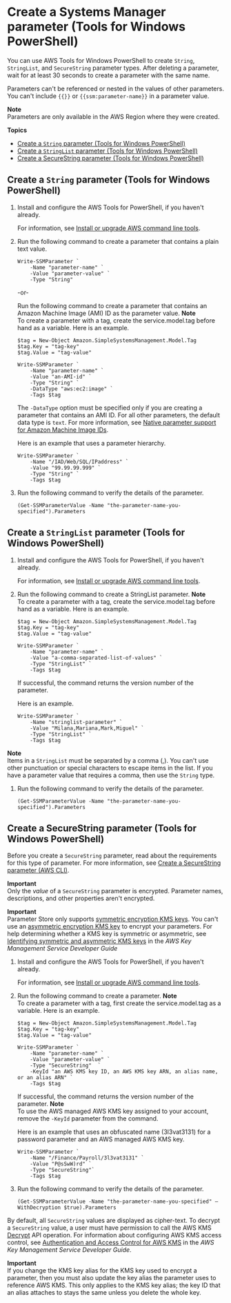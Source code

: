# Create a Systems Manager parameter \(Tools for Windows PowerShell\)<a name="param-create-ps"></a>

You can use AWS Tools for Windows PowerShell to create `String`, `StringList`, and `SecureString` parameter types\. After deleting a parameter, wait for at least 30 seconds to create a parameter with the same name\.

Parameters can't be referenced or nested in the values of other parameters\. You can't include `{{}}` or `{{ssm:parameter-name}}` in a parameter value\.

**Note**  
Parameters are only available in the AWS Region where they were created\.

**Topics**
+ [Create a `String` parameter \(Tools for Windows PowerShell\)](#param-create-ps-string)
+ [Create a `StringList` parameter \(Tools for Windows PowerShell\)](#param-create-ps-stringlist)
+ [Create a SecureString parameter \(Tools for Windows PowerShell\)](#param-create-ps-securestring)

## Create a `String` parameter \(Tools for Windows PowerShell\)<a name="param-create-ps-string"></a>

1. Install and configure the AWS Tools for PowerShell, if you haven't already\.

   For information, see [Install or upgrade AWS command line tools](getting-started-cli.md)\.

1. Run the following command to create a parameter that contains a plain text value\.

   ```
   Write-SSMParameter `
       -Name "parameter-name" `
       -Value "parameter-value" `
       -Type "String"
   ```

   \-or\-

   Run the following command to create a parameter that contains an Amazon Machine Image \(AMI\) ID as the parameter value\.
**Note**  
To create a parameter with a tag, create the service\.model\.tag before hand as a variable\. Here is an example\.  

   ```
   $tag = New-Object Amazon.SimpleSystemsManagement.Model.Tag
   $tag.Key = "tag-key"
   $tag.Value = "tag-value"
   ```

   ```
   Write-SSMParameter `
       -Name "parameter-name" `
       -Value "an-AMI-id" `
       -Type "String" `
       -DataType "aws:ec2:image" `
       -Tags $tag
   ```

   The `-DataType` option must be specified only if you are creating a parameter that contains an AMI ID\. For all other parameters, the default data type is `text`\. For more information, see [Native parameter support for Amazon Machine Image IDs](parameter-store-ec2-aliases.md)\.

   Here is an example that uses a parameter hierarchy\.

   ```
   Write-SSMParameter `
       -Name "/IAD/Web/SQL/IPaddress" `
       -Value "99.99.99.999" `
       -Type "String" `
       -Tags $tag
   ```

1. Run the following command to verify the details of the parameter\.

   ```
   (Get-SSMParameterValue -Name "the-parameter-name-you-specified").Parameters
   ```

## Create a `StringList` parameter \(Tools for Windows PowerShell\)<a name="param-create-ps-stringlist"></a>

1. Install and configure the AWS Tools for PowerShell, if you haven't already\.

   For information, see [Install or upgrade AWS command line tools](getting-started-cli.md)\.

1. Run the following command to create a StringList parameter\.
**Note**  
To create a parameter with a tag, create the service\.model\.tag before hand as a variable\. Here is an example\.   

   ```
   $tag = New-Object Amazon.SimpleSystemsManagement.Model.Tag
   $tag.Key = "tag-key"
   $tag.Value = "tag-value"
   ```

   ```
   Write-SSMParameter `
       -Name "parameter-name" `
       -Value "a-comma-separated-list-of-values" `
       -Type "StringList" `
       -Tags $tag
   ```

   If successful, the command returns the version number of the parameter\.

   Here is an example\.

   ```
   Write-SSMParameter `
       -Name "stringlist-parameter" `
       -Value "Milana,Mariana,Mark,Miguel" `
       -Type "StringList" `
       -Tags $tag
   ```
**Note**  
Items in a `StringList` must be separated by a comma \(,\)\. You can't use other punctuation or special characters to escape items in the list\. If you have a parameter value that requires a comma, then use the `String` type\.

1. Run the following command to verify the details of the parameter\.

   ```
   (Get-SSMParameterValue -Name "the-parameter-name-you-specified").Parameters
   ```

## Create a SecureString parameter \(Tools for Windows PowerShell\)<a name="param-create-ps-securestring"></a>

Before you create a `SecureString` parameter, read about the requirements for this type of parameter\. For more information, see [Create a SecureString parameter \(AWS CLI\)](param-create-cli.md#param-create-cli-securestring)\.

**Important**  
Only the *value* of a `SecureString` parameter is encrypted\. Parameter names, descriptions, and other properties aren't encrypted\.

**Important**  
Parameter Store only supports [symmetric encryption KMS keys](https://docs.aws.amazon.com/kms/latest/developerguide/symm-asymm-concepts.html#symmetric-cmks)\. You can't use an [asymmetric encryption KMS key](https://docs.aws.amazon.com/kms/latest/developerguide/symm-asymm-concepts.html#asymmetric-cmks) to encrypt your parameters\. For help determining whether a KMS key is symmetric or asymmetric, see [Identifying symmetric and asymmetric KMS keys](https://docs.aws.amazon.com/kms/latest/developerguide/find-symm-asymm.html) in the *AWS Key Management Service Developer Guide*

1. Install and configure the AWS Tools for PowerShell, if you haven't already\.

   For information, see [Install or upgrade AWS command line tools](getting-started-cli.md)\.

1. Run the following command to create a parameter\.
**Note**  
To create a parameter with a tag, first create the service\.model\.tag as a variable\. Here is an example\.   

   ```
   $tag = New-Object Amazon.SimpleSystemsManagement.Model.Tag
   $tag.Key = "tag-key"
   $tag.Value = "tag-value"
   ```

   ```
   Write-SSMParameter `
       -Name "parameter-name" `
       -Value "parameter-value" `
       -Type "SecureString"  `
       -KeyId "an AWS KMS key ID, an AWS KMS key ARN, an alias name, or an alias ARN" `
       -Tags $tag
   ```

   If successful, the command returns the version number of the parameter\.
**Note**  
To use the AWS managed AWS KMS key assigned to your account, remove the `-KeyId` parameter from the command\.

   Here is an example that uses an obfuscated name \(3l3vat3131\) for a password parameter and an AWS managed AWS KMS key\.

   ```
   Write-SSMParameter `
       -Name "/Finance/Payroll/3l3vat3131" `
       -Value "P@sSwW)rd" `
       -Type "SecureString"`
       -Tags $tag
   ```

1. Run the following command to verify the details of the parameter\.

   ```
   (Get-SSMParameterValue -Name "the-parameter-name-you-specified" –WithDecryption $true).Parameters
   ```

By default, all `SecureString` values are displayed as cipher\-text\. To decrypt a `SecureString` value, a user must have permission to call the AWS KMS [Decrypt](https://docs.aws.amazon.com/kms/latest/APIReference/API_Decrypt.html) API operation\. For information about configuring AWS KMS access control, see [Authentication and Access Control for AWS KMS](https://docs.aws.amazon.com/kms/latest/developerguide/control-access.html) in the *AWS Key Management Service Developer Guide*\.

**Important**  
If you change the KMS key alias for the KMS key used to encrypt a parameter, then you must also update the key alias the parameter uses to reference AWS KMS\. This only applies to the KMS key alias; the key ID that an alias attaches to stays the same unless you delete the whole key\.